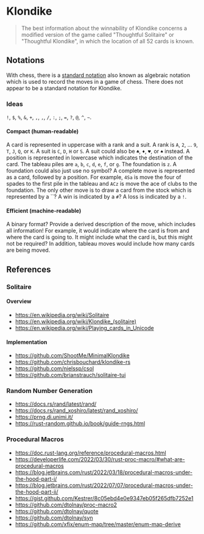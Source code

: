 # Klondike

> The best information about the winnability of Klondike concerns a modified version of the game called "Thoughtful Solitaire" or "Thoughtful Klondike", in which the location of all 52 cards is known.

## Notations

With chess, there is a [standard notation](<https://en.wikipedia.org/wiki/Algebraic_notation_(chess)>) also known as algebraic notation which is used to record the moves in a game of chess. There does not appear to be a standard notation for Klondike.

### Ideas

`!`, `$`, `%`, `&`, `+`, `,`, `,`, `/`, `:`, `;`, `=`, `?`, `@`, `^`, `~`.

#### Compact (human-readable)

A card is represented in uppercase with a rank and a suit. A rank is `A`, `2`, ... `9`, `T`, `J`, `Q`, or `K`. A suit is `C`, `D`, `H` or `S`. A suit could also be `♣`, `♦`, `♥`, or `♠` instead. A position is represented in lowercase which indicates the destination of the card. The tableau piles are `a`, `b`, `c`, `d`, `e`, `f`, or `g`. The foundation is `z`. A foundation could also just use no symbol? A complete move is represented as a card, followed by a position. For example, `4Sa` is move the four of spades to the first pile in the tableau and `ACz` is move the ace of clubs to the foundation. The only other move is to draw a card from the stock which is represented by a ``? A win is indicated by a `#`? A loss is indicated by a `!`.

#### Efficient (machine-readable)

A binary format? Provide a derived description of the move, which includes all information! For example, it would indicate where the card is from and where the card is going to. It might include what the card is, but this might not be required? In addition, tableau moves would include how many cards are being moved.

## References

### Solitaire

#### Overview

- https://en.wikipedia.org/wiki/Solitaire
- https://en.wikipedia.org/wiki/Klondike_(solitaire)
- https://en.wikipedia.org/wiki/Playing_cards_in_Unicode

#### Implementation

- https://github.com/ShootMe/MinimalKlondike
- https://github.com/chrisbouchard/klondike-rs
- https://github.com/nielssp/csol
- https://github.com/brianstrauch/solitaire-tui

### Random Number Generation

- https://docs.rs/rand/latest/rand/
- https://docs.rs/rand_xoshiro/latest/rand_xoshiro/
- https://prng.di.unimi.it/
- https://rust-random.github.io/book/guide-rngs.html

### Procedural Macros

- https://doc.rust-lang.org/reference/procedural-macros.html
- https://developerlife.com/2022/03/30/rust-proc-macro/#what-are-procedural-macros
- https://blog.jetbrains.com/rust/2022/03/18/procedural-macros-under-the-hood-part-i/
- https://blog.jetbrains.com/rust/2022/07/07/procedural-macros-under-the-hood-part-ii/
- https://gist.github.com/Kestrer/8c05ebd4e0e9347eb05f265dfb7252e1
- https://github.com/dtolnay/proc-macro2
- https://github.com/dtolnay/quote
- https://github.com/dtolnay/syn
- https://github.com/xfix/enum-map/tree/master/enum-map-derive
